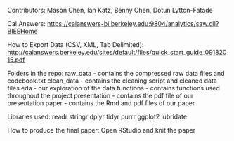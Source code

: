 Contributors:
Mason Chen, Ian Katz, Benny Chen, Dotun Lytton-Fatade

Cal Answers: https://calanswers-bi.berkeley.edu:9804/analytics/saw.dll?BIEEHome

How to Export Data (CSV, XML, Tab Delimited): http://calanswers.berkeley.edu/sites/default/files/quick_start_guide_09182015.pdf

Folders in the repo:
raw_data - contains the compressed raw data files and codebook.txt
clean_data - contains the cleaning script and cleaned data files
eda - our exploration of the data
functions - contains functions used throughout the project
presentation - contains the pdf file of our presentation
paper - contains the Rmd and pdf files of our paper

Libraries used:
readr
stringr
dplyr
tidyr
purrr
ggplot2
lubridate

How to produce the final paper:
Open RStudio and knit the paper